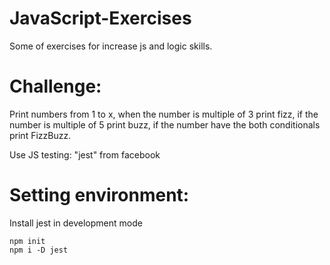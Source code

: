 # JavaScript-Exercises
Some of exercises for increase js and logic skills.

# Challenge:
Print numbers from 1 to x, when the number is multiple of 3 print fizz, if the number is multiple of 5 print buzz, if the number have the both conditionals print FizzBuzz.

Use JS testing: "jest" from facebook

# Setting environment:
Install jest in development mode
```console
npm init
npm i -D jest
```